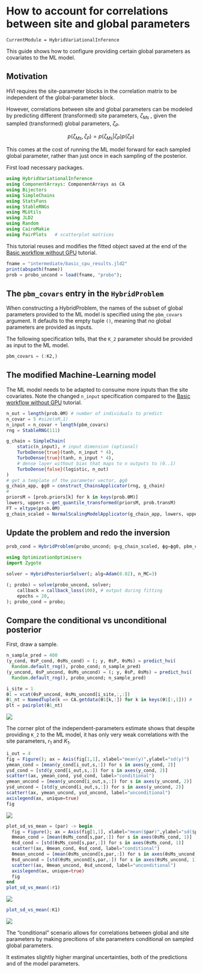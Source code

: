 # How to account for correlations between site and global parameters


``` @meta
CurrentModule = HybridVariationalInference  
```

This guide shows how to configure providing certain global parameters as
covariates to the ML model.

## Motivation

HVI requires the site-parameter blocks in the correlation matrix to be
independent of the global-parameter block.

However, correlations between site and global parameters can be modeled
by predicting different (transformed) site parameters, $\zeta_{Ms}$
, given the sampled (transformed) global parameters, $\zeta_P$.

$$
p(\zeta_{Ms}, \zeta_P) = p(\zeta_{Ms} | \zeta_P) p(\zeta_P)$$

This comes at the cost of running the ML model forward for each sampled
global parameter, rather than just once in each sampling of the posterior.

First load necessary packages.

``` julia
using HybridVariationalInference
using ComponentArrays: ComponentArrays as CA
using Bijectors
using SimpleChains
using StatsFuns
using StableRNGs
using MLUtils
using JLD2
using Random
using CairoMakie
using PairPlots   # scatterplot matrices
```

This tutorial reuses and modifies the fitted object saved at the end of the
[Basic workflow without GPU](@ref) tutorial.

``` julia
fname = "intermediate/basic_cpu_results.jld2"
print(abspath(fname))
prob = probo_uncond = load(fname, "probo");
```

## The `pbm_covars` entry in the `HybridProblem`

When constructing a HybridProblem, the names of the subset of global parameters
provided to the ML model is specified using the `pbm_covars` argument.
It defaults to the empty tuple `()`,
meaning that no global parameters are provided as inputs.

The following specification tells, that the `K_2` parameter should be provided
as input to the ML model.

``` julia
pbm_covars = (:K2,)
```

## The modified Machine-Learning model

The ML model needs to be adapted to consume more inputs than the site covariates.
Note the changed `n_input` specification compared to the
[Basic workflow without GPU](@ref) tutorial.

``` julia
n_out = length(prob.θM) # number of individuals to predict 
n_covar = 5 #size(xM,1)
n_input = n_covar + length(pbm_covars)  
rng = StableRNG(111)

g_chain = SimpleChain(
    static(n_input), # input dimension (optional)
    TurboDense{true}(tanh, n_input * 4),
    TurboDense{true}(tanh, n_input * 4),
    # dense layer without bias that maps to n outputs to (0..1)
    TurboDense{false}(logistic, n_out)
)
# get a template of the parameter vector, ϕg0
g_chain_app, ϕg0 = construct_ChainsApplicator(rng, g_chain)
#
priorsM = [prob.priors[k] for k in keys(prob.θM)]
lowers, uppers = get_quantile_transformed(priorsM, prob.transM)
FT = eltype(prob.θM)
g_chain_scaled = NormalScalingModelApplicator(g_chain_app, lowers, uppers, FT)
```

## Update the problem and redo the inversion

``` julia
prob_cond = HybridProblem(probo_uncond; g=g_chain_scaled, ϕg=ϕg0, pbm_covars)
```

``` julia
using OptimizationOptimisers
import Zygote

solver = HybridPosteriorSolver(; alg=Adam(0.02), n_MC=3)

(; probo) = solve(probo_uncond, solver; 
    callback = callback_loss(100), # output during fitting
    epochs = 20,
); probo_cond = probo;
```

## Compare the conditional vs unconditional posterior

First, draw a sample.

``` julia
n_sample_pred = 400
(y_cond, θsP_cond, θsMs_cond) = (; y, θsP, θsMs) = predict_hvi(
  Random.default_rng(), probo_cond; n_sample_pred)
(y_uncond, θsP_uncond, θsMs_uncond) = (; y, θsP, θsMs) = predict_hvi(
  Random.default_rng(), probo_uncond; n_sample_pred)
```

``` julia
i_site = 1
θ1 = vcat(θsP_uncond, θsMs_uncond[i_site,:,:])
θ1_nt = NamedTuple(k => CA.getdata(θ1[k,:]) for k in keys(θ1[:,1])) # 
plt = pairplot(θ1_nt)
```

![](corr_site_global_files/figure-commonmark/cell-9-output-1.png)

The corner plot of the independent-parameters estimate shows
that despite providing `K_2` to the ML model,
it has only very weak correlations with the site parameters, $r_1$ and $K_1$.

``` julia
i_out = 4
fig = Figure(); ax = Axis(fig[1,1], xlabel="mean(y)",ylabel="sd(y)")
ymean_cond = [mean(y_cond[i_out,s,:]) for s in axes(y_cond, 2)]
ysd_cond = [std(y_cond[i_out,s,:]) for s in axes(y_cond, 2)]
scatter!(ax, ymean_cond, ysd_cond, label="conditional") 
ymean_uncond = [mean(y_uncond[i_out,s,:]) for s in axes(y_uncond, 2)]
ysd_uncond = [std(y_uncond[i_out,s,:]) for s in axes(y_uncond, 2)]
scatter!(ax, ymean_uncond, ysd_uncond, label="unconditional") 
axislegend(ax, unique=true)
fig
```

![](corr_site_global_files/figure-commonmark/cell-10-output-1.png)

``` julia
plot_sd_vs_mean = (par) -> begin
  fig = Figure(); ax = Axis(fig[1,1], xlabel="mean($par)",ylabel="sd($par)")
  θmean_cond = [mean(θsMs_cond[s,par,:]) for s in axes(θsMs_cond, 1)]
  θsd_cond = [std(θsMs_cond[s,par,:]) for s in axes(θsMs_cond, 1)]
  scatter!(ax, θmean_cond, θsd_cond, label="conditional") 
  θmean_uncond = [mean(θsMs_uncond[s,par,:]) for s in axes(θsMs_uncond, 1)]
  θsd_uncond = [std(θsMs_uncond[s,par,:]) for s in axes(θsMs_uncond, 1)]
  scatter!(ax, θmean_uncond, θsd_uncond, label="unconditional") 
  axislegend(ax, unique=true)
  fig
end
plot_sd_vs_mean(:r1)
```

![](corr_site_global_files/figure-commonmark/cell-11-output-1.png)

``` julia
plot_sd_vs_mean(:K1)
```

![](corr_site_global_files/figure-commonmark/cell-12-output-1.png)

The “conditional” scenario allows for correlations between global and site parameters
by making precitions of site parameters conditional on sampled global parameters.

It estimates slightly higher marginal uncertainties, both of the predictions
and of the model parameters.
